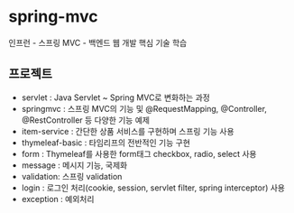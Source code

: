 # spring-mvc
인프런 - 스프링 MVC - 백엔드 웹 개발 핵심 기술 학습

## 프로젝트

- servlet : Java Servlet ~ Spring MVC로 변화하는 과정
- springmvc : 스프링 MVC의 기능 및 @RequestMapping, @Controller, @RestController 등 다양한 기능 예제
- item-service : 간단한 상품 서비스를 구현하며 스프링 기능 사용
- thymeleaf-basic : 타임리프의 전반적인 기능 구현
- form : Thymeleaf를 사용한 form태그 checkbox, radio, select 사용
- message : 메시지 기능, 국제화 
- validation: 스프링 validation
- login : 로그인 처리(cookie, session, servlet filter, spring interceptor) 사용
- exception : 예외처리

